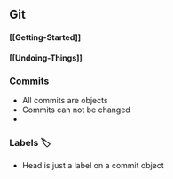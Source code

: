 ## Git

#### [[Getting-Started]]

#### [[Undoing-Things]]
### Commits
- All commits are objects
- Commits can not be changed
-
### Labels 🏷
- Head is just a label on a commit object

